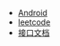 - [Android](docs/Android/README.md)
- [leetcode](docs/leetcode/README.md)
- [接口文档](docs/项目接口/README.md)